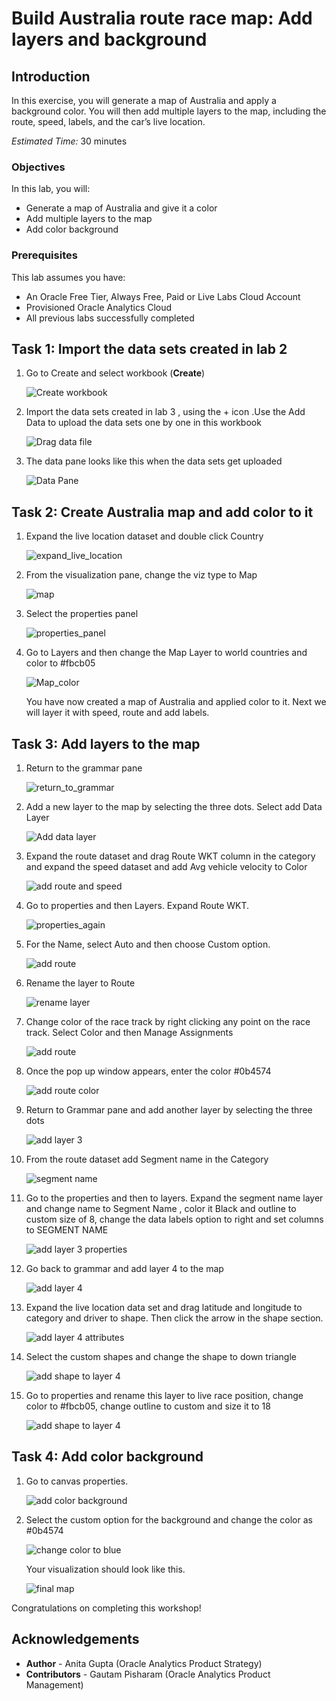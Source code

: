 # Build Australia route race map: Add layers and background

## Introduction

In this exercise, you will generate a map of Australia and apply a background color. You will then add multiple layers to the map, including the route, speed, labels, and the car’s live location.

_Estimated Time:_ 30 minutes

### Objectives

In this lab, you will:

- Generate a map of Australia and give it a color
- Add multiple layers to the map
- Add color background

### Prerequisites

This lab assumes you have:

- An Oracle Free Tier, Always Free, Paid or Live Labs Cloud Account
- Provisioned Oracle Analytics Cloud
- All previous labs successfully completed

## Task 1: Import the data sets created in lab 2

1. Go to Create and select workbook (**Create**)

    ![Create workbook](./images/51-CreateWorkbook.jpg)

2. Import the data sets created in lab 3 , using the + icon .Use the Add Data to upload the data sets one by one in this workbook

    ![Drag data file](./images/52-Add-both-data.png)

3. The data pane looks like this when the data sets get uploaded

    ![Data Pane](./images/53-The-data-pane-should-look-like-this.png)

## Task 2: Create Australia map and add color to it

1. Expand the live location dataset and double click Country

    ![expand_live_location](./images/54.1%20ExpandLivedataset.png)

2. From the visualization pane, change the viz type to Map

    ![map](./images/54.2select_map_viz.png)

3. Select the properties panel

    ![properties_panel](./images/54.3proerties_panel.png)

4. Go to Layers and then change the Map Layer to world countries and color to #fbcb05

    ![Map_color](./images/55-Map-change-layer-and-add-color.jpg)

    You have now created a map of Australia and applied color to it.
    Next we will layer it with speed, route and add labels.

## Task 3: Add layers to the map

1. Return to the grammar pane

    ![return_to_grammar](./images/54.4retrun_to_grammar_pane.png)

2. Add a new layer to the map by selecting the three dots. Select add Data Layer

    ![Add data layer](./images/56-Add-Layer-2-to-Map.jpg)

3. Expand the route dataset and drag Route WKT column in the category and expand the speed dataset and add Avg vehicle velocity to Color

    ![add route and speed](./images/57-Add-Route-and-Speed-to-layer-2.jpg)

4. Go to properties and then Layers. Expand Route WKT.

    ![properties_again](./images/56.1properties_again.png)

5. For the Name, select Auto and then choose Custom option.

    ![add route](./images/56.2change_name.png)

6. Rename the layer to Route

    ![rename layer](./images/58-Add-color-to-Layer-2-and-rename-layer-2-as-route.jpg)

7. Change color of the race track by right clicking any point on the race track. Select Color and then Manage Assignments

    ![add route](./images/56.3color_route.png)

8. Once the pop up window appears, enter the color #0b4574

    ![add route color](./images/56.4changecolorofroute2.png)

9. Return to Grammar pane and add another layer by selecting the three dots

    ![add layer 3](./images/59-Add-layer-3.jpg)

10. From the route dataset add Segment name in the Category

    ![segment name](./images/59.1-Add-Segment-name-to-Layer-3.jpg)

11. Go to the properties and then to layers. Expand the segment name layer and change name to Segment Name , color it Black and outline to custom size of 8, change the data labels option to  right and set columns to SEGMENT NAME

    ![add layer 3 properties](./images/60-Add-layer-3-Properties.jpg)

12. Go back to grammar and add layer 4 to the map

    ![add layer 4](./images/61-Add-Layer-4.jpg)

13. Expand the live location data set and drag latitude and longitude to category and driver to shape. Then click the arrow in the shape section.

    ![add layer 4 attributes](./images/62-Add-elements-to-Layer4.jpg)

14. Select the custom shapes and change the shape to down triangle

    ![add shape to layer 4](./images/63-Custom-shape-of-Car.jpg)

15. Go to properties and rename this layer to live race position, change color to #fbcb05, change outline to custom and size it to 18

    ![add shape to layer 4](./images/64-Live-Race-properties-add.jpg)

## Task 4: Add color background

1. Go to canvas properties.

    ![add color background](./images/65-Canvas-Properties-for-background.jpg)

2. Select the custom option for the background and change the color as #0b4574

    ![change color to blue](./images/66_Change_background_to_blue.jpg)

    Your visualization should look like this.

    ![final map](./images/Final-Map.jpg)

Congratulations on completing this workshop!

## **Acknowledgements**

- **Author** - Anita Gupta (Oracle Analytics Product Strategy)
- **Contributors** - Gautam Pisharam (Oracle Analytics Product Management)